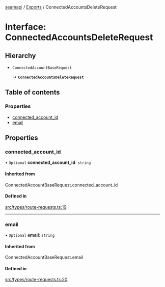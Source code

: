 [seamapi](../README.md) / [Exports](../modules.md) / ConnectedAccountsDeleteRequest

# Interface: ConnectedAccountsDeleteRequest

## Hierarchy

- `ConnectedAccountBaseRequest`

  ↳ **`ConnectedAccountsDeleteRequest`**

## Table of contents

### Properties

- [connected\_account\_id](ConnectedAccountsDeleteRequest.md#connected_account_id)
- [email](ConnectedAccountsDeleteRequest.md#email)

## Properties

### connected\_account\_id

• `Optional` **connected\_account\_id**: `string`

#### Inherited from

ConnectedAccountBaseRequest.connected\_account\_id

#### Defined in

[src/types/route-requests.ts:19](https://github.com/seamapi/javascript/blob/main/src/types/route-requests.ts#L19)

___

### email

• `Optional` **email**: `string`

#### Inherited from

ConnectedAccountBaseRequest.email

#### Defined in

[src/types/route-requests.ts:20](https://github.com/seamapi/javascript/blob/main/src/types/route-requests.ts#L20)
